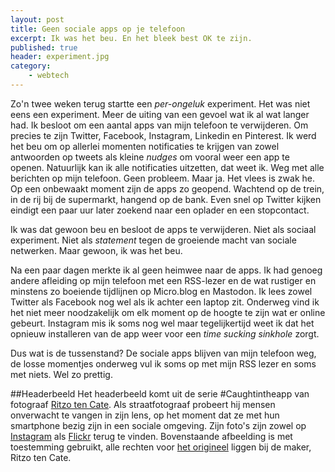 ```yaml
---
layout: post
title: Geen sociale apps op je telefoon
excerpt: Ik was het beu. En het bleek best OK te zijn.
published: true
header: experiment.jpg
category: 
    - webtech
---
```

Zo'n twee weken terug startte een *per-ongeluk* experiment. Het was niet eens een experiment. Meer de uiting van een gevoel wat ik al wat langer had. Ik besloot om een aantal apps van mijn telefoon te verwijderen. Om precies te zijn Twitter, Facebook, Instagram, Linkedin en Pinterest. Ik werd het beu om op allerlei momenten notificaties te krijgen van zowel antwoorden op tweets als kleine _nudges_ om vooral weer een app te openen.
Natuurlijk kan ik alle notificaties uitzetten, dat weet ik. Weg met alle berichten op mijn telefoon. Geen probleem. Maar ja. Het vlees is zwak he. Op een onbewaakt moment zijn de apps zo geopend. Wachtend op de trein, in de rij bij de supermarkt, hangend op de bank. Even snel op Twitter kijken eindigt een paar uur later zoekend naar een oplader en een stopcontact.

Ik was dat gewoon beu en besloot de apps te verwijderen. Niet als sociaal experiment. Niet als _statement_ tegen de groeiende macht van sociale netwerken. Maar gewoon, ik was het beu.

Na een paar dagen merkte ik al geen heimwee naar de apps. Ik had genoeg andere afleiding op mijn telefoon met een RSS-lezer en de wat rustiger en minstens zo boeiende tijdlijnen op Micro.blog en Mastodon. Ik lees zowel Twitter als Facebook nog wel als ik achter een laptop zit. Onderweg vind ik het niet meer noodzakelijk om elk moment op de hoogte te zijn wat er online gebeurt. Instagram mis ik soms nog wel maar tegelijkertijd weet ik dat het opnieuw installeren van de app weer voor een _time sucking sinkhole_ zorgt.

Dus wat is de tussenstand? De sociale apps blijven van mijn telefoon weg, de losse momentjes onderweg vul ik soms op met mijn RSS lezer en soms met niets. Wel zo prettig.

##Headerbeeld
Het headerbeeld komt uit de serie #Caughtintheapp van fotograaf [Ritzo ten Cate](http://ritzotencate.com/). Als straatfotograaf probeert hij mensen onverwacht te vangen in zijn lens, op het moment dat ze met hun smartphone bezig zijn in een sociale omgeving. Zijn foto's zijn zowel op [Instagram](https://www.instagram.com/explore/tags/caughtintheapp/) als [Flickr](https://www.flickr.com/photos/ritzotencate/albums/72157674642373921) terug te vinden. Bovenstaande afbeelding is met toestemming gebruikt, alle rechten voor [het origineel](https://www.flickr.com/photos/ritzotencate/38632780411/) liggen bij de maker, Ritzo ten Cate.